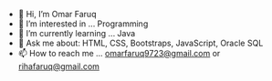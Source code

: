 - 👋 Hi, I’m Omar Faruq  
- 👀 I’m interested in ... Programming  
- 🌱 I’m currently learning ... Java
- 💬 Ask me about: HTML, CSS, Bootstraps, JavaScript, Oracle SQL
- 📫 How to reach me ... omarfaruq9723@gmail.com or rihafaruq@gmail.com  
<!---
Omar_Faruq is a ✨ special ✨ repository because its `README.md` (this file) appears on your GitHub profile.
You can click the Preview link to take a look at your changes.
--->
